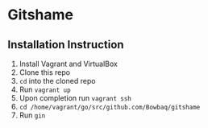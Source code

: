 # Gitshame

## Installation Instruction
1. Install Vagrant and VirtualBox
2. Clone this repo
3. `cd` into the cloned repo
4. Run `vagrant up`
5. Upon completion run `vagrant ssh`
6. `cd /home/vagrant/go/src/github.com/Bowbaq/gitshame`
7. Run `gin`
